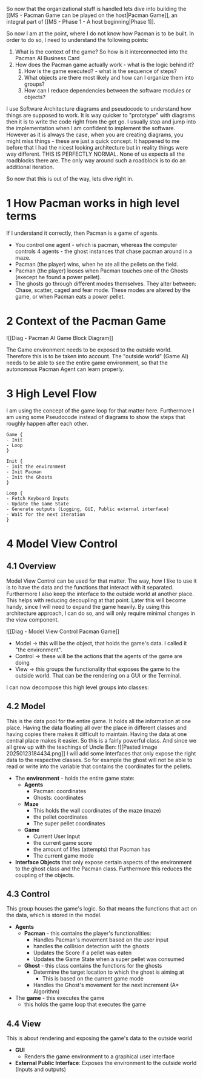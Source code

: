 So now that the organizational stuff is handled lets dive into building the [[MS - Pacman Game can be played on the host|Pacman Game]], an integral part of [[MS - Phase 1 - A host beginning|Phase 1]]. 

So now I am at the point, where I do not know how Pacman is to be built. In order to do so, I need to understand the following points:

1. What is the context of the game? So how is it interconnected into the Pacman AI Business Card 
2. How does the Pacman game actually work - what is the logic behind it? 
	1. How is the game executed? - what is the sequence of steps?
	2. What objects are there most likely and how can I organize them into groups?
	3. How can I reduce dependencies between the software modules or objects?

I use Software Architecture diagrams and pseudocode to understand how things are supposed to work. It is way quicker to "prototype" with diagrams then it is to write the code right from the get go. 
I usually stop and jump into the implementation when I am confident to implement the software. However as it is always the case, when you are creating diagrams, you might miss things - these are just a quick concept. It happened to me before that I had the nicest looking architecture but in reality things were way different. THIS IS PERFECTLY NORMAL. None of us expects all the roadblocks there are. The only way around such a roadblock is to do an additional iteration.

So now that this is out of the way, lets dive right in. 
# 1 How Pacman works in high level terms
If I understand it correctly, then Pacman is a game of agents. 
- You control one agent - which is pacman, whereas the computer controls 4 agents - the ghost instances that chase pacman around in a maze. 
- Pacman (the player) wins, when he ate all the pellets on the field. 
- Pacman (the player) looses when Pacman touches one of the Ghosts (execept he found a power pellet).
- The ghosts go through different modes themselves. They alter between: Chase, scatter, caged and fear mode. These modes are altered by the game, or when Pacman eats a power pellet.

# 2 Context of the Pacman Game
![[Diag - Pacman AI Game Block Diagram]]

The Game environment needs to be exposed to the outside world. Therefore this is to be taken into account. The "outside world" (Game AI) needs to be able to see the entire game environment, so that the autonomous Pacman Agent can learn properly.

# 3 High Level Flow
I am using the concept of the game loop for that matter here. Furthermore I am using some Pseudocode instead of diagrams to show the steps that roughly happen after each other.
```
Game {
- Init
- Loop
}

Init {
- Init the environment
- Init Pacman
- Init the Ghosts
}

Loop {
- Fetch Keyboard Inputs
- Update the Game State
- Generate outputs (Logging, GUI, Public external interface)
- Wait for the next iteration
}
```

# 4 Model View Control
## 4.1 Overview
Model View Control can be used for that matter. The way, how I like to use it is to have the data and the functions that interact with it separated. Furthermore I also keep the interface to the outside world at another place. This helps with reducing decoupling at that point. Later this will become handy, since I will need to expand the game heavily. By using this architecture approach, I can do so, and will only require minimal changes in the view component. 

![[Diag - Model View Control Pacman Game]]

- Model -> this will be the object, that holds the game's data. I called it "the environment".
- Control -> these will be the actions that the agents of the game are doing
- View -> this groups the functionality that exposes the game to the outside world. That can be the rendering on a GUI or the Terminal. 

I can now decompose this high level groups into classes:

## 4.2 Model
This is the data pool for the entire game. It holds all the information at one place. Having the data floating all over the place in different classes and having copies there makes it difficult to maintain.
Having the data at one central place makes it easier. So this is a fairly powerful class. And since we all grew up with the teachings of Uncle Ben: ![[Pasted image 20250123184434.png]]
I will add some Interfaces that only expose the right data to the respective classes. So for example the ghost will not be able to read or write into the variable that contains the coordinates for the pellets.

- The **environment** - holds the entire game state: 
	- **Agents**
		- Pacman: coordinates
		- Ghosts: coordinates
	- **Maze**
		- This holds the wall coordinates of the maze (maze)
		- the pellet coordinates
		- The super pellet coordinates
	- **Game**
		- Current User Input
		- the current game score
		- the amount of lifes (attempts) that Pacman has
		- The current game mode
- **Interface Objects** that only expose certain aspects of the environment to the ghost class and the Pacman class. Furthermore this reduces the coupling of the objects.

## 4.3 Control
This group houses the game's logic. So that means the functions that act on the data, which is stored in the model.
- **Agents**
	- **Pacman** - this contains the player's functionalities: 
		- Handles Pacman's movement based on the user input
		- handles the collision detection with the ghosts
		- Updates the Score if a pellet was eaten
		- Updates the Game State when a super pellet was consumed
	- **Ghost** - this class contains the functions for the ghosts
		- Determine the target location to which the ghost is aiming at 
			- This is based on the current game mode
		- Handles the Ghost's movement for the next increment (A* Algorithm)
- The **game** - this executes the game
	- this holds the game loop that executes the game
## 4.4 View
This is about rendering and exposing the game's data to the outside world
- **GUI**
	- Renders the game environment to a graphical user interface
- **External Public Interface**: Exposes the environment to the outside world (Inputs and outputs)